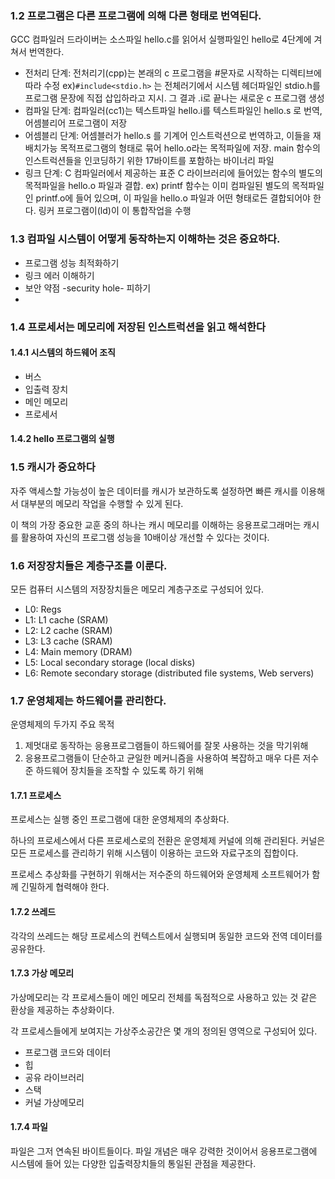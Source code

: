 ### 1.2 프로그램은 다른 프로그램에 의해 다른 형태로 번역된다.

GCC 컴파일러 드라이버는 소스파일 hello.c를 읽어서 실행파일인 hello로 4단계에 겨쳐서 번역한다.

- 전처리 단계: 전처리기(cpp)는 본래의 c 프로그램을 #문자로 시작하는 디렉티브에 따라 수정 ex)`#include<stdio.h>`  는 전체러기에서 시스템 헤더파일인 stdio.h를 프로그램 문장에 직접 삽입하라고 지시. 그 결과 .i로 끝나는 새로운 c 프로그램 생성
- 컴파일 단계: 컴파일러(cc1)는 텍스트파일 hello.i를 텍스트파일인 hello.s 로 번역, 어셈블리어 프로그램이 저장
- 어셈블리 단계: 어셈블러가 hello.s 를 기계어 인스트럭션으로 번역하고, 이들을 재배치가능 목적프로그램의 형태로 묶어 hello.o라는 목적파일에 저장. main 함수의 인스트럭션들을 인코딩하기 위한 17바이트를 포함하는 바이너리 파일
- 링크 단계: C 컴파일러에서 제공하는 표준 C 라이브러리에 들어있는 함수의 별도의 목적파일을 hello.o 파일과 결합. ex) printf 함수는 이미 컴파일된 별도의 목적파일인 printf.o에 들어 있으며, 이 파일을 hello.o 파일과 어떤 형태로든 결합되어야 한다. 링커 프로그램이(ld)이 이 통합작업을 수행



### 1.3 컴파일 시스템이 어떻게 동작하는지 이해하는 것은 중요하다.

- 프로그램 성능 최적화하기
- 링크 에러 이해하기
- 보안 약점 -security hole- 피하기
- 

### 1.4 프로세서는 메모리에 저장된 인스트럭션을 읽고 해석한다



#### 1.4.1 시스템의 하드웨어 조직

- 버스
- 입출력 장치
- 메인 메모리
- 프로세서

#### 1.4.2 hello 프로그램의 실행



### 1.5 캐시가 중요하다

자주 액세스할 가능성이 높은 데이터를 캐시가 보관하도록 설정하면 빠른 캐시를 이용해서 대부분의 메모리 작업을 수행할 수 있게 된다.

이 책의 가장 중요한 교훈 중의 하나는 캐시 메모리를 이해하는 응용프로그래머는 캐시를 활용하여 자신의 프로그램 성능을 10배이상 개선할 수 있다는 것이다.



### 1.6 저장장치들은 계층구조를 이룬다.

모든 컴퓨터 시스템의 저장장치들은 메모리 계층구조로 구성되어 있다.

- L0: Regs
- L1: L1 cache (SRAM)
- L2: L2 cache (SRAM)
- L3: L3 cache (SRAM)
- L4: Main memory (DRAM)
- L5: Local secondary storage (local disks)
- L6: Remote secondary storage (distributed file systems, Web servers)



### 1.7 운영체제는 하드웨어를 관리한다.

운영체제의 두가지 주요 목적

1. 제멋대로 동작하는 응용프로그램들이 하드웨어를 잘못 사용하는 것을 막기위해
2. 응용프로그램들이 단순하고 균일한 메커니즘을 사용하여 복잡하고 매우 다른 저수준 하드웨어 장치들을 조작할 수 있도록 하기 위해

#### 1.7.1 프로세스

프로세스는 실행 중인 프로그램에 대한 운영체제의 추상화다.

하나의 프로세스에서 다른 프로세스로의 전환은 운영체제 커널에 의해 관리된다. 커널은 모든 프로세스를 관리하기 위해 시스템이 이용하는 코드와 자료구조의 집합이다.

프로세스 추상화를 구현하기 위해서는 저수준의 하드웨어와 운영체제 소프트웨어가 함께 긴밀하게 협력해야 한다.

#### 1.7.2 쓰레드

각각의 쓰레드는 해당 프로세스의 컨텍스트에서 실행되며 동일한 코드와 전역 데이터를 공유한다.

#### 1.7.3 가상 메모리

가상메모리는 각 프로세스들이 메인 메모리 전체를 독점적으로 사용하고 있는 것 같은 환상을 제공하는 추상화이다.

각 프로세스들에게 보여지는 가상주소공간은 몇 개의 정의된 영역으로 구성되어 있다.

- 프로그램 코드와 데이터
- 힙
- 공유 라이브러리
- 스택
- 커널 가상메모리

#### 1.7.4 파일

파일은 그저 연속된 바이트들이다. 파일 개념은 매우 강력한 것이어서 응용프로그램에 시스템에 들어 있는 다양한 입출력장치들의 통일된 관점을 제공한다.